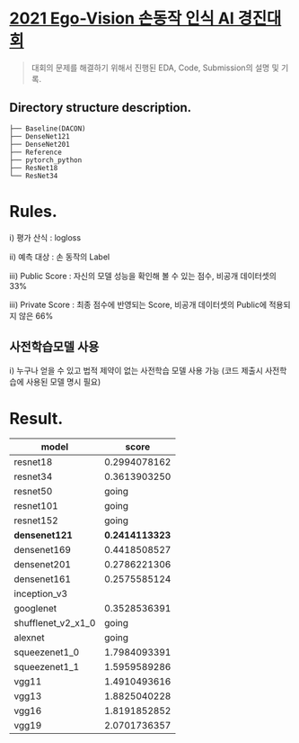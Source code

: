 # [2021 Ego-Vision 손동작 인식 AI 경진대회](https://dacon.io/competitions/official/235805/overview/description)

> 대회의 문제를 해결하기 위해서 진행된 EDA, Code, Submission의 설명 및 기록.

## Directory structure description.

```Egp-Vision
├── Baseline(DACON)
├── DenseNet121
├── DenseNet201
├── Reference
├── pytorch_python
├── ResNet18
└── ResNet34
```

# Rules.

ⅰ) 	평가 산식 : logloss

ⅱ) 	예측 대상 : 손 동작의 Label

ⅲ) 	Public Score : 자신의 모델 성능을 확인해 볼 수 있는 점수, 비공개 데이터셋의 33%

ⅲ) 	Private Score : 최종 점수에 반영되는 Score, 비공개 데이터셋의 Public에 적용되지 않은 66%



## 사전학습모델 사용

ⅰ)	누구나 얻을 수 있고 법적 제약이 없는 사전학습 모델 사용 가능 (코드 제출시 사전학습에 사용된 모델 명시 필요)

# Result.

| model              | score            |
| ------------------ | ---------------- |
| resnet18           | 0.2994078162     |
| resnet34           | 0.3613903250     |
| resnet50           | going            |
| resnet101          | going            |
| resnet152          | going            |
| **densenet121**    | **0.2414113323** |
| densenet169        | 0.4418508527     |
| densenet201        | 0.2786221306     |
| densenet161        | 0.2575585124     |
| inception_v3       |                  |
| googlenet          | 0.3528536391     |
| shufflenet_v2_x1_0 | going            |
| alexnet            | going            |
| squeezenet1_0      | 1.7984093391     |
| squeezenet1_1      | 1.5959589286     |
| vgg11              | 1.4910493616     |
| vgg13              | 1.8825040228     |
| vgg16              | 1.8191852852     |
| vgg19              | 2.0701736357     |

